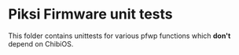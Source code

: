 # Piksi Firmware unit tests

This folder contains unittests for various pfwp functions which **don't** depend on ChibiOS.
